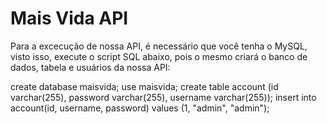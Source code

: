 # Mais Vida API


Para a excecução de nossa API, é necessário que você tenha o MySQL, visto isso, execute o script SQL abaixo, pois o mesmo criará o banco de dados, tabela e usuários da nossa API:

<p>create database maisvida;
use maisvida;
create table account (id varchar(255), password varchar(255), username varchar(255));
insert into account(id, username, password) values (1, "admin", "admin");</p>
